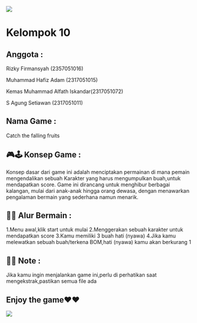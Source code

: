 <img src="https://github.com/RizkyFirmansyah-com/-PROJECT-GAME-JAVAFX-Kelompok10/blob/main/tim.png" >

# Kelompok 10

## Anggota : 

Rizky Firmansyah (2357051016)

Muhammad Hafiz Adam (2317051015) 

Kemas Muhammad Alfath Iskandar(2317051072)

S Agung Setiawan (2317051011)



## Nama Game : 
Catch the falling fruits


## 🎮🕹️ Konsep Game :
Konsep dasar dari game ini adalah menciptakan permainan di mana pemain mengendalikan sebuah Karakter yang harus mengumpulkan buah,untuk mendapatkan score. Game ini dirancang untuk menghibur berbagai kalangan, mulai dari anak-anak hingga orang dewasa, dengan menawarkan pengalaman bermain yang sederhana namun menarik. 

## 👣👣 Alur Bermain :
1.Menu awal,klik start untuk mulai
2.Menggerakan sebuah karakter untuk mendapatkan score
3.Kamu memiliki 3 buah hati (nyawa)
4.Jika kamu melewatkan sebuah buah/terkena BOM,hati (nyawa) kamu akan berkurang 1




## 📌📌 Note :
Jika kamu ingin menjalankan game ini,perlu di perhatikan saat mengekstrak,pastikan semua file ada 


## Enjoy the game❤️❤️


<img src = "https://github.com/RizkyFirmansyah-com/-PROJECT-GAME-JAVAFX-Kelompok10/blob/main/GamePlay.gif">
